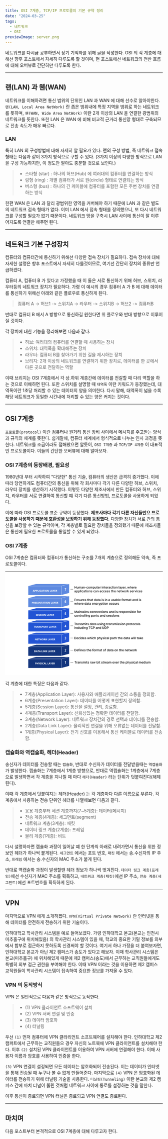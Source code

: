 ```yaml
---
title: OSI 7계층, TCP/IP 프로토콜의 기본 규약 정리
date: "2024-03-25"
tags:
  - 네트워크
  - OSI
previewImage: server.png
---
```


네트워크를 다시금 공부하면서 장기 기억화를 위해 글을 작성한다. OSI 의 각 계층에 대해선 향후 포스트에서 자세히 다루도록 할 것이며, 현 포스트에선 네트워크의 전반 흐름에 대해 오버뷰로 간단히만 다루도록 한다.

---

## 랜(LAN) 과 웬(WAN)

네트워크를 이해하려면 통신 범위의 단위인 LAN 과 WAN 에 대해 선수로 알아야한다. `랜(LAN, Local Area NetWork)` 란 좁은 범위내에 특정 지역을 범위로 하는 네트워크를 뜻하며, `웬(WAN, Wide Area NetWork)` 이란 2개 이상의 LAN 을 연결한 광범위의 네트워크를 뜻한다. 또한 LAN 은 WAN 에 비해 비교적 근거리 통신망 형태로 구축되므로 전송 속도가 매우 빠르다.

### LAN

특히 LAN 의 구성방법에 대해 자세히 알 필요가 있다. 랜의 구성 방법, 즉 네트워크 접속 형태는 다음과 같이 3가지 방식으로 구할 수 있다. (3가지 이상의 다양한 방식으로 LAN 을 구성 가능하지만, 이 정도만 알아도 충분할 것으로 보인다.)

> - 스타형 (star) : 하나의 허브(Hub) 에 여러대의 컴퓨터를 연결하는 방식
> - 링형 (ring) : 개별 컴퓨터가 서로 원(circle) 형태로 연결되는 방식
> - 버스형 (bus) : 하나의 긴 케이블에 컴퓨터를 포함한 모든 주변 장치를 연결하는 방식

한편 WAN 은 LAN 과 달리 광범위한 영역을 커버해야 하기 때문에 LAN 과 같은 별도의 네트워크 접속 형태가 없다. 이미 LAN 에서 접속 형태를 정의헀으니, 또 다시 네트워크를 구성할 필요가 없기 때문이다. 네트워크 망을 구축시 LAN 사이에 통신이 잘 이루어지도록 연결만 해주면 된다.

---

## 네트워크 기본 구성장치

컴퓨터와 컴퓨터간에 통신하기 위해선 다양한 접속 장치가 필요하다. 접속 장치에 대해 자세한 설명은 향후 포스트에서 자세히 다룰것이므로, 여기선 간단히 장치의 종류만 언급하겠다.

컴퓨터 A, 컴퓨터 B 가 있다고 가정했을 때 이 둘은 서로 통신하기 위해 허브, 스위치, 라우터등의 네트워크 장치가 필요하다. 가령 이 예시의 경우 컴퓨터 A 가 B 에 대해 데이터를 통신하기 위해선 아래와 같은 플로우로 통신하게 된다.

> 컴퓨터 A -> 허브1 -> 스위치A -> 라우터 -> 스위치B -> 허브2 -> 컴퓨터B

반대로 컴퓨터 B 에서 A 방향으로 통신하길 원한다면 위 플로우와 반대 방향으로 이루어질 것이다.

각 장치에 대한 기능을 정리해보면 다음과 같다.

> - 허브: 여러대의 컴퓨터를 연결할 때 사용하는 장치
> - 스위치: 대역폭을 확대해주는 장치
> - 라우터: 컴퓨터 B를 찾아가기 위한 길을 제시하는 장치
> - 브리지: 2개 이상의 네트워크를 연결하기 위한 장치로, 데이터를 한 곳에서 다른 곳으로 전달하는 역할

이때 브리지는 OSI 7계층에서 각 상.하위 계층간에 데이터를 전갈할 때 다리 역할을 하는 것으로 이해하면 된다. 또한 스위치를 설명할 때 `대역폭` 이란 키워드가 등장했는데, 대역폭이란 1초당 처리할 수 있는 데이터의 양을 의미한다. 다시 말해, 대역폭이 넓을 수록 해당 네트워크가 동일한 시간내에 처리할 수 있는 양은 커지는 것이다.

---

## OSI 7계층

`프로토콜(protocol)` 이란 컴퓨터나 원거리 통신 장비 사이에서 메시지를 주고받는 양식과 규칙의 체계를 뜻한다. 쉽게말해, 컴퓨터 세계에서 형식적으로 나누는 인사 과정을 뜻한다. 네트워크를 조금이라도 접해봤으면 알듯이, `OSI 7계층` 과 `TCP/IP 4계층` 이 대표적인 프로토콜이다. 이들의 간단한 오버뷰에 대해 알아보자.

### OSI 7계층의 등장배경, 필요성

1980년대 부터 시작하여 "다양한" 통신 기술, 컴퓨터의 생산은 급격히 증가했다. 이에따라 당연하게도 컴퓨터간의 통신을 위해 각 회사마다 각기 다른 다양한 허브, 스위치, 라우터 장치를 생산하기 시작했다. 이렇듯 다양한 제조사에서 만든 컴퓨터와 허브, 스위치, 라우터를 서로 연결하여 통신할 떄 각기 다른 통신방법, 프로토콜을 사용하게 되었다.

이에 따라 OSI 프로토콜 표준 규약이 등장했다. **제조사마다 각기 다른 자신들만으 프로토콜을 사용하기 때문에 호환성을 보장하기 위해 등장했다.** 다양한 장치가 서로 간의 통신을 보장할 수 있는 규악이며, 각 계층별로 필요한 장치들을 정의했기 때문에 제조사들은 통신에 필요한 프로토콜을 통일할 수 있게 되었다.

### OSI 7계층

OSI 7계층은 컴퓨터와 컴퓨터가 통신하는 구조를 7개의 계층으로 정의해둔 약속, 즉 프로토콜이다.

![](image.png)

각 계층에 대한 특징은 다음과 같다.

> - 7계층(Application Layer): 사용자와 애플리케이션 간의 소통을 정의함.
> - 6계층(Presentation Layer): 데이터를 어떻게 표현할지 정의함.
> - 5계층(Session Layer): 통신을 설정, 관리, 종료함.
> - 4계층(Transport Layer): 신뢰성있는 정확한 데이터를 전달함.
> - 3계층(Network Layer): 네트워크 장치간의 경로 선택과 데이터를 전송함.
> - 2계층(Data Link Layer): 물리적인 연결을 위해 오류없는 데이터를 전달함.
> - 1계층(Physical Layer): 전기 신호를 이용해서 통신 케이블로 데이터를 전송함.

### 캡슐화와 역캡술화, 헤더(Header)

송신자가 데이터를 전송할 때는 `캡슐화`, 반대로 수신자가 데이터를 전달받을때는 `역캡슐화` 가 발생한다. 캡슐화는 7계층에서 1계층 방향으로, 반대로 역캡슐화는 1계층에서 7계층으로 발생하면서 각 계층을 지나칠 때 마다 `헤더(Header)` 라는 단위가 덧붙여진다(해제된다).

이때 각 계층에서 덧붙여지는 헤더(Header) 는 각 계층마다 다른 이름으로 부른다. 각 계층에서 사용하는 전송 단위인 헤더를 나열해보면 다음과 같다.

> - 응용 계층부터 세션 계층까지(7~5계층): 데이터(메시지)
> - 전송 계층(4계층): 세그먼트(segment)
> - 네트워크 계층(3계층): 패킷
> - 데이터 링크 계층(2계층): 프레임
> - 물리 계층(1계층): 비트

다시 설명하자면 캡슐화 과정이 일어날 떄 한 단계씩 아래로 내려가면서 통신을 위한 정보인 헤더가 하나씩 붙게된다.
`세그먼트` 에서는 포트 번호, `패킷` 에서는 송.수신자의 IP 주소, `프레임` 에서는 송.수신자의 MAC 주소가 붙게 된다.

반대로 역캡술화 과정이 발생할땐 헤더 정보가 하나씩 벗겨진다. `데이터 링크 계층(프레임)`에선 수신자가 MAC 주소를 획득하고, `네트워크 계층(패킷)`에선 IP 주소, `전송 계층(세그먼트)`에선 포트번호를 획득하게 된다.

---

## VPN

마지막으로 VPN 에게 소개하곘다. `VPN(Virtual Private Network)` 란 인터넷을 통해 데이터를 안전하게 전송하기 위한 기술이다.

인하대학교 학사관리 시스템을 예로 들어보겠다. 가령 인하대학교 본교(본교는 인천시 미추홀구에 위치해있음) 의 학사관리 시스템이 있을 때, 학교의 중요한 기밀 정보를 외부에서 함부로 접근하지 못하도록 신경써야 할 것이다. 여기서 하나 가정을 더 붙여보자면, 인하대학교 본교가 아닌 제2 캠퍼스가 송도가 있다고 해보자. 이때 학사관리 시스템은 본교(미추홀구) 에 위치해있게 때문에 제2 캠퍼스(송도)에서 근무하는 교직원들에게도 특별히 외부 접근 권한을 부여해야 한다. 이때 VPN 이라는 것을 이용하면 제2 캠퍼스 교직원들이 학사관리 시스템이 접속하여 중요한 정보를 가져올 수 있다.

### VPN 의 동작방식

VPN 은 일반적으로 다음과 같은 방식으로 동작한다.

> - (1) VPN 클라이언트 소프트웨어 섩치
> - (2) VPN 서버 연결 및 인증
> - (3) 데이터 암호화
> - (4) 터널링

우선 `(1)` 먼저 컴퓨터에 VPN 클라리언트 소프트웨어를 설치해야 한다. 인하대학교 제2 캠퍼트에서 근무하는 교직원들으 경우 자신의 노트북에 VPN 클라이언트를 설치해야 한다. 이후 `(2)` 설치된 VPN 클라이언트를 이용하여 VPN 서버에 연결해야 한다. 이때 사용자 이름과 암호를 사용하여 인증을 한다.

`(3)` VPN 연결이 설정되면 모든 데이터는 암호화되어 전송된다. 이는 데이터가 인터넷을 통해 전송될 때 누구나 볼 수 없게 만들어준다. 마지막으로 `(4)` VPN 은 암호화된 데이터를 전송하기 위해 터널링 기술을 사용한다. `터닐링(Tunneling)` 이란 본교와 제2 캠퍼스 간에 마치 터널이 뚫린 것처럼 네트워크 사이에 통로를 설정하는 것을 말한다.

이후 통신이 종료되면 VPN 터널은 종료되고 VPN 연결도 종료된다.

---

## 마치며

다음 포스트부터 본격적으로 OSI 7계층에 대해 다루고자 한다.
